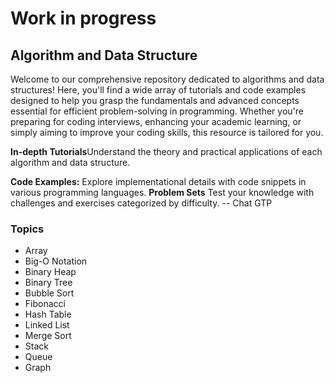 # Work in progress

## Algorithm and Data Structure

Welcome to our comprehensive repository dedicated to algorithms and data structures! Here, you'll find a wide array of tutorials and code examples designed to help you grasp the fundamentals and advanced concepts essential for efficient problem-solving in programming. Whether you're preparing for coding interviews, enhancing your academic learning, or simply aiming to improve your coding skills, this resource is tailored for you.

**In-depth Tutorials**Understand the theory and practical applications of each algorithm and data structure.

**Code Examples:**
Explore implementational details with code snippets in various programming languages.
**Problem Sets**
Test your knowledge with challenges and exercises categorized by difficulty.
-- Chat GTP


### Topics

* Array
* Big-O Notation
* Binary Heap
* Binary Tree
* Bubble Sort
* Fibonacci
* Hash Table
* Linked List
* Merge Sort
* Stack
* Queue
* Graph
